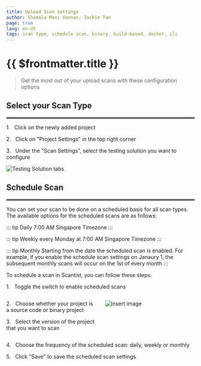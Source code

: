 ```yaml
---
title: Upload Scan Settings
author: Shamala Mani Vannan, Jackie Tan
page: true
lang: en-US
tags: scan type, schedule scan, binary, build-based, docker, cli
---
```


<ClientOnly>

# {{ $frontmatter.title }}

>Get the most out of your upload scans with these configuration options

## Select your Scan Type

<hr style="border:2px solid gray" />

1.&nbsp;&nbsp;&nbsp;Click on the newly added project

2.&nbsp;&nbsp;&nbsp;Click on "Project Settings" in the top right corner

3.&nbsp;&nbsp;&nbsp;Under the "Scan Settings", select the testing solution you want to configure

![Testing Solution tabs](/images/Trigger-Scan/Upload-Scan-Settings-1.png)

## Schedule Scan

<hr style="border:2px solid gray" />

You can set your scan to be done on a scheduled basis for all scan types. The available options for the scheduled scans are as follows: 

::: tip Daily
7:00 AM Singapore Timezone
:::

::: tip Weekly
every Monday at 7:00 AM Singapore Timezone
:::

::: tip Monthly
Starting from the date the scheduled scan is enabled. For example, if you enable the schedule scan settings on Janaury 1, the subsequent monthly scans will occur on the 1st of every month
:::


To schedule a scan in Scantist, you can follow these steps:

1.&nbsp;&nbsp;&nbsp;Toggle the switch to enable scheduled scans

<div style="display: flex;">
<div style="flex: 1;margin-right:5px;">

2.&nbsp;&nbsp;&nbsp;Choose whether your project is a source code or binary project 

3.&nbsp;&nbsp;&nbsp;Select the version of the project that you want to scan

</div>
<div style="flex: 1; margin-left:20px;">

![insert image](/images/Trigger-Scan/Upload-Scan-Settings-2.png)

</div>
</div>

4.&nbsp;&nbsp;&nbsp;Choose the frequency of the scheduled scan: daily, weekly or monthly

5.&nbsp;&nbsp;&nbsp;Click "Save" to save the scheduled scan settings

</ClientOnly>